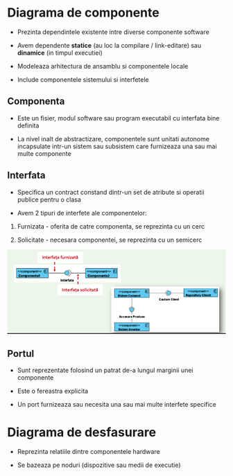 # Diagrama de componente

- Prezinta dependintele existente intre diverse componente software

- Avem dependente **statice** (au loc la compilare / link-editare) sau **dinamice** (in timpul executiei)

- Modeleaza arhitectura de ansamblu si componentele locale

- Include componentele sistemului si interfetele

## Componenta

- Este un fisier, modul software sau program executabil cu interfata bine definita

- La nivel inalt de abstractizare, componentele sunt unitati autonome incapsulate intr-un sistem sau subsistem care furnizeaza una sau mai multe componente

## Interfata

- Specifica un contract constand dintr-un set de atribute si operatii publice pentru o clasa

- Avem 2 tipuri de interfete ale componentelor:

1. Furnizata - oferita de catre componenta, se reprezinta cu un cerc

2. Solicitate - necesara componentei, se reprezinta cu un semicerc

![Intefata furnizata si solicitate](img/topic12_1.png)

## Portul

- Sunt reprezentate folosind un patrat de-a lungul marginii unei componente

- Este o fereastra explicita

- Un port furnizeaza sau necesita una sau mai multe interfete specifice

# Diagrama de desfasurare

- Reprezinta relatiile dintre componentele hardware

- Se bazeaza pe noduri (dispozitive sau medii de executie)
